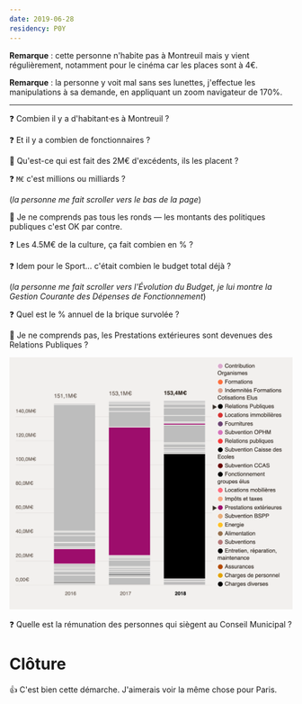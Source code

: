 ```yaml
---
date: 2019-06-28
residency: P0Y
---
```


**Remarque** : cette personne n'habite pas à Montreuil mais y vient régulièrement, notamment pour le cinéma car les places sont à 4€.

**Remarque** : la personne y voit mal sans ses lunettes, j'effectue les manipulations à sa demande, en appliquant un zoom navigateur de 170%.

---

❓ Combien il y a d'habitant·es à Montreuil ?

❓ Et il y a combien de fonctionnaires ?

🤔 Qu'est-ce qui est fait des 2M€ d'excédents, ils les placent ?

❓ `M€` c'est millions ou milliards ?

(_la personne me fait scroller vers le bas de la page_)

🤔 Je ne comprends pas tous les ronds — les montants des politiques publiques c'est OK par contre.

❓ Les 4.5M€ de la culture, ça fait combien en % ?

❓ Idem pour le Sport… c'était combien le budget total déjà ?

(_la personne me fait scroller vers l'Évolution du Budget, je lui montre la Gestion Courante des Dépenses de Fonctionnement_)

❓ Quel est le % annuel de la brique survolée ?

🤔 Je ne comprends pas, les Prestations extérieures sont devenues des Relations Publiques ?

![](05-evolution.png)

❓ Quelle est la rémunation des personnes qui siègent au Conseil Municipal ?


# Clôture

👍 C'est bien cette démarche. J'aimerais voir la même chose pour Paris.
